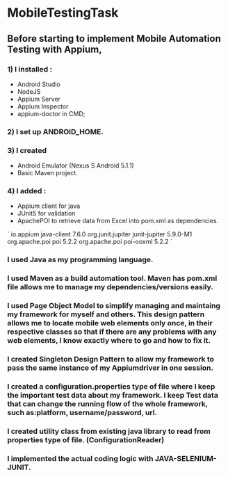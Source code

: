 # MobileTestingTask
## Before starting to implement Mobile Automation Testing with Appium, 
### 1) I installed :
* Android Studio
* NodeJS
* Appium Server
* Appium Inspector
* appium-doctor in CMD;
### 2) I set up ANDROID_HOME.
### 3) I created 
* Android Emulator (Nexus S Android 5.1.1) 
* Basic Maven project.
### 4) I added :
* Appium client for java
* JUnit5 for validation 
* ApachePOI to retrieve data from Excel into pom.xml as dependencies. 

`<dependencies>
        <dependency>
            <groupId>io.appium</groupId>
            <artifactId>java-client</artifactId>
            <version>7.6.0</version>
        </dependency>
        <dependency>
            <groupId>org.junit.jupiter</groupId>
            <artifactId>junit-jupiter</artifactId>
            <version>5.9.0-M1</version>
        </dependency>
        <dependency>
            <groupId>org.apache.poi</groupId>
            <artifactId>poi</artifactId>
            <version>5.2.2</version>
        </dependency>
        <dependency>
            <groupId>org.apache.poi</groupId>
            <artifactId>poi-ooxml</artifactId>
            <version>5.2.2</version>
        </dependency>
    </dependencies>´
    
     
### I used Java as my programming language.
### I used Maven as a build automation tool. Maven has pom.xml file allows me to manage my dependencies/versions easily.
### I used Page Object Model to simplify managing and maintaing my framework for myself and others. This design pattern allows me to locate mobile web elements only once, in their respective classes so that if there are any problems with any web elements, I know exactly where to go and how to fix it.
### I created Singleton Design Pattern to allow my framework to pass the same instance of my Appiumdriver in one session.
### I created a configuration.properties type of file where I keep the important test data about my framework. I keep Test data that can change the running flow of the whole framework, such as:platform, username/password, url.
### I created utility class from existing java library to read from properties type of file. (ConfigurationReader)
### I implemented the actual coding logic with JAVA-SELENIUM-JUNIT.
### 
### 
